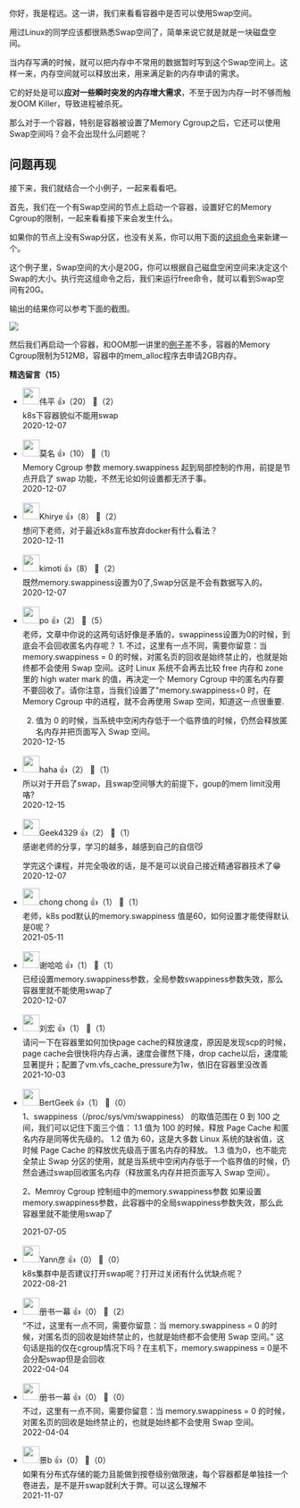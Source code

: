 你好，我是程远。这一讲，我们来看看容器中是否可以使用Swap空间。

用过Linux的同学应该都很熟悉Swap空间了，简单来说它就是就是一块磁盘空间。

当内存写满的时候，就可以把内存中不常用的数据暂时写到这个Swap空间上。这样一来，内存空间就可以释放出来，用来满足新的内存申请的需求。

它的好处是可以**应对一些瞬时突发的内存增大需求**，不至于因为内存一时不够而触发OOM Killer，导致进程被杀死。

那么对于一个容器，特别是容器被设置了Memory Cgroup之后，它还可以使用Swap空间吗？会不会出现什么问题呢？

## 问题再现

接下来，我们就结合一个小例子，一起来看看吧。

首先，我们在一个有Swap空间的节点上启动一个容器，设置好它的Memory Cgroup的限制，一起来看看接下来会发生什么。

如果你的节点上没有Swap分区，也没有关系，你可以用下面的[这组命令](https://github.com/chengyli/training/blob/main/memory/swap/create_swap.sh)来新建一个。

这个例子里，Swap空间的大小是20G，你可以根据自己磁盘空闲空间来决定这个Swap的大小。执行完这组命令之后，我们来运行free命令，就可以看到Swap空间有20G。

输出的结果你可以参考下面的截图。

![](https://static001.geekbang.org/resource/image/33/5b/337a5efa84fc64f5a7ab2b12295e8b5b.png?wh=1622%2A496)

然后我们再启动一个容器，和OOM那一讲里的[例子](https://github.com/chengyli/training/blob/main/memory/oom/start_container.sh)差不多，容器的Memory Cgroup限制为512MB，容器中的mem\_alloc程序去申请2GB内存。
<div><strong>精选留言（15）</strong></div><ul>
<li><img src="https://static001.geekbang.org/account/avatar/00/15/ff/46/7e4039ea.jpg" width="30px"><span>伟平</span> 👍（20） 💬（2）<div>k8s下容器貌似不能用swap</div>2020-12-07</li><br/><li><img src="https://static001.geekbang.org/account/avatar/00/0f/5e/96/a03175bc.jpg" width="30px"><span>莫名</span> 👍（10） 💬（1）<div>Memory Cgroup 参数 memory.swappiness 起到局部控制的作用，前提是节点开启了 swap 功能，不然无论如何设置都无济于事。</div>2020-12-07</li><br/><li><img src="https://static001.geekbang.org/account/avatar/00/10/7e/99/c4302030.jpg" width="30px"><span>Khirye</span> 👍（8） 💬（2）<div> 想问下老师，对于最近k8s宣布放弃docker有什么看法？</div>2020-12-11</li><br/><li><img src="https://static001.geekbang.org/account/avatar/00/1c/f4/c7/037235c9.jpg" width="30px"><span>kimoti</span> 👍（8） 💬（2）<div>既然memory.swappiness设置为0了,Swap分区是不会有数据写入的。</div>2020-12-07</li><br/><li><img src="https://static001.geekbang.org/account/avatar/00/0f/9f/a1/d75219ee.jpg" width="30px"><span>po</span> 👍（2） 💬（5）<div>老师，文章中你说的这两句话好像是矛盾的，swappiness设置为0的时候，到底会不会回收匿名内存呢？
1. 不过，这里有一点不同，需要你留意：当 memory.swappiness = 0 的时候，对匿名页的回收是始终禁止的，也就是始终都不会使用 Swap 空间。这时 Linux 系统不会再去比较 free 内存和 zone 里的 high water mark 的值，再决定一个 Memory Cgroup 中的匿名内存要不要回收了。请你注意，当我们设置了&quot;memory.swappiness=0 时，在 Memory Cgroup 中的进程，就不会再使用 Swap 空间，知道这一点很重要.

2. 值为 0 的时候，当系统中空闲内存低于一个临界值的时候，仍然会释放匿名内存并把页面写入 Swap 空间。</div>2020-12-15</li><br/><li><img src="https://static001.geekbang.org/account/avatar/00/0f/e4/8b/8a0a6c86.jpg" width="30px"><span>haha</span> 👍（2） 💬（1）<div>所以对于开启了swap，且swap空间够大的前提下，goup的mem limit没用咯?</div>2020-12-15</li><br/><li><img src="https://static001.geekbang.org/account/avatar/00/1e/f5/97/9a7ee7b3.jpg" width="30px"><span>Geek4329</span> 👍（2） 💬（1）<div>感谢老师的分享，学习的越多，越感到自己的自信😼

学完这个课程，并完全吸收的话，是不是可以说自己接近精通容器技术了😁</div>2020-12-07</li><br/><li><img src="https://static001.geekbang.org/account/avatar/00/0f/b0/c8/cae61286.jpg" width="30px"><span>chong chong</span> 👍（1） 💬（1）<div>老师，k8s pod默认的memory.swappiness 值是60，如何设置才能使得默认是0呢？</div>2021-05-11</li><br/><li><img src="https://static001.geekbang.org/account/avatar/00/23/81/60/71ed6ac7.jpg" width="30px"><span>谢哈哈</span> 👍（1） 💬（1）<div>已经设置memory.swappiness参数，全局参数swappiness参数失效，那么容器里就不能使用swap了</div>2020-12-07</li><br/><li><img src="https://static001.geekbang.org/account/avatar/00/27/8e/3e/bdfb6dc3.jpg" width="30px"><span>刘宏</span> 👍（1） 💬（1）<div>请问一下在容器里如何加快page cache的释放速度，原因是发现scp的时候，page cache会很快将内存占满，速度会骤然下降，drop cache以后，速度能显著提升；配置了vm.vfs_cache_pressure为1w，依旧在容器里没改善</div>2021-10-03</li><br/><li><img src="https://static001.geekbang.org/account/avatar/00/16/2a/ff/a9d72102.jpg" width="30px"><span>BertGeek</span> 👍（1） 💬（0）<div>1、swappiness（&#47;proc&#47;sys&#47;vm&#47;swappiness） 的取值范围在 0 到 100 之间，我们可以记住下面三个值：
1.1 值为 100 的时候，释放 Page Cache 和匿名内存是同等优先级的。
1.2 值为 60，这是大多数 Linux 系统的缺省值，这时候 Page Cache 的释放优先级高于匿名内存的释放。
1.3 值为0，也不能完全禁止 Swap 分区的使用，就是当系统中空闲内存低于一个临界值的时候，仍然会通过swap回收匿名内存（释放匿名内存并把页面写入 Swap 空间）。

2、Memroy Cgroup 控制组中的memory.swappiness参数
    如果设置memory.swappiness参数，此容器中的全局swappiness参数失效，那么此容器里就不能使用swap了</div>2021-07-05</li><br/><li><img src="https://static001.geekbang.org/account/avatar/00/1f/56/a4/9d4089e8.jpg" width="30px"><span>Yann彦</span> 👍（0） 💬（0）<div>k8s集群中是否建议打开swap呢？打开过关闭有什么优缺点呢？</div>2022-08-21</li><br/><li><img src="https://static001.geekbang.org/account/avatar/00/13/8d/6d/8c0a487b.jpg" width="30px"><span>册书一幕</span> 👍（0） 💬（2）<div>“不过，这里有一点不同，需要你留意：当 memory.swappiness = 0 的时候，对匿名页的回收是始终禁止的，也就是始终都不会使用 Swap 空间。”
这句话是指的仅在cgroup情况下吗？在主机下，memory.swappiness = 0是不会分配swap但是会回收</div>2022-04-04</li><br/><li><img src="https://static001.geekbang.org/account/avatar/00/13/8d/6d/8c0a487b.jpg" width="30px"><span>册书一幕</span> 👍（0） 💬（0）<div>不过，这里有一点不同，需要你留意：当 memory.swappiness = 0 的时候，对匿名页的回收是始终禁止的，也就是始终都不会使用 Swap 空间。</div>2022-04-04</li><br/><li><img src="https://static001.geekbang.org/account/avatar/00/0f/a6/69/cf2eb6be.jpg" width="30px"><span>景b</span> 👍（0） 💬（0）<div>如果有分布式存储的能力且能做到按卷级别做限速，每个容器都是单独挂一个卷进去，是不是开swap就利大于弊。可以这么理解不</div>2021-11-07</li><br/>
</ul>
